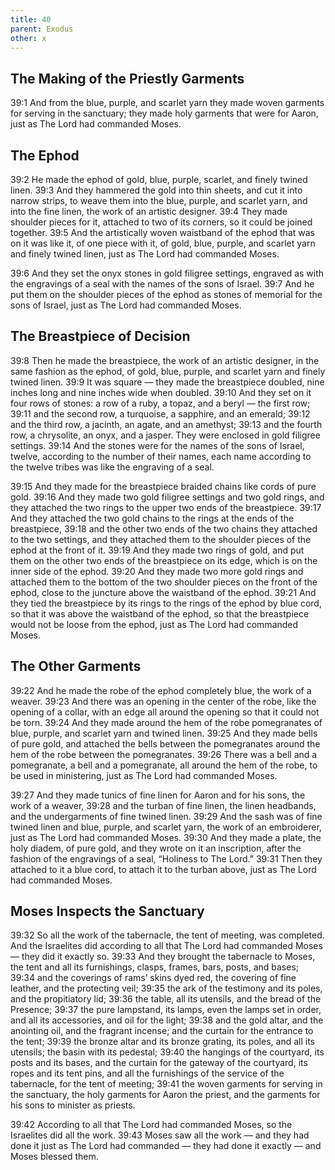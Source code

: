 ```yaml
---
title: 40
parent: Exodus
other: x
---
```


## The Making of the Priestly Garments

<a name="39:1">39:1</a> And from the blue, purple, and scarlet yarn they made woven garments for serving in the sanctuary; they made holy garments that were for Aaron, just as The Lord had commanded Moses.

## The Ephod

<a name="39:2">39:2</a> He made the ephod of gold, blue, purple, scarlet, and finely twined linen. <a name="39:3">39:3</a> And they hammered the gold into thin sheets, and cut it into narrow strips, to weave them into the blue, purple, and scarlet yarn, and into the fine linen, the work of an artistic designer. <a name="39:4">39:4</a> They made shoulder pieces for it, attached to two of its corners, so it could be joined together. <a name="39:5">39:5</a> And the artistically woven waistband of the ephod that was on it was like it, of one piece with it, of gold, blue, purple, and scarlet yarn and finely twined linen, just as The Lord had commanded Moses.

<a name="39:6">39:6</a> And they set the onyx stones in gold filigree settings, engraved as with the engravings of a seal with the names of the sons of Israel. <a name="39:7">39:7</a> And he put them on the shoulder pieces of the ephod as stones of memorial for the sons of Israel, just as The Lord had commanded Moses.

## The Breastpiece of Decision

<a name="39:8">39:8</a> Then he made the breastpiece, the work of an artistic designer, in the same fashion as the ephod, of gold, blue, purple, and scarlet yarn and finely twined linen. <a name="39:9">39:9</a> It was square  —  they made the breastpiece doubled, nine inches long and nine inches wide when doubled. <a name="39:10">39:10</a> And they set on it four rows of stones: a row of a ruby, a topaz, and a beryl  —  the first row; <a name="39:11">39:11</a> and the second row, a turquoise, a sapphire, and an emerald; <a name="39:12">39:12</a> and the third row, a jacinth, an agate, and an amethyst; <a name="39:13">39:13</a> and the fourth row, a chrysolite, an onyx, and a jasper. They were enclosed in gold filigree settings. <a name="39:14">39:14</a> And the stones were for the names of the sons of Israel, twelve, according to the number of their names, each name according to the twelve tribes was like the engraving of a seal.

<a name="39:15">39:15</a> And they made for the breastpiece braided chains like cords of pure gold. <a name="39:16">39:16</a> And they made two gold filigree settings and two gold rings, and they attached the two rings to the upper two ends of the breastpiece. <a name="39:17">39:17</a> And they attached the two gold chains to the rings at the ends of the breastpiece, <a name="39:18">39:18</a> and the other two ends of the two chains they attached to the two settings, and they attached them to the shoulder pieces of the ephod at the front of it. <a name="39:19">39:19</a> And they made two rings of gold, and put them on the other two ends of the breastpiece on its edge, which is on the inner side of the ephod. <a name="39:20">39:20</a> And they made two more gold rings and attached them to the bottom of the two shoulder pieces on the front of the ephod, close to the juncture above the waistband of the ephod. <a name="39:21">39:21</a> And they tied the breastpiece by its rings to the rings of the ephod by blue cord, so that it was above the waistband of the ephod, so that the breastpiece would not be loose from the ephod, just as The Lord had commanded Moses.

## The Other Garments

<a name="39:22">39:22</a> And he made the robe of the ephod completely blue, the work of a weaver. <a name="39:23">39:23</a> And there was an opening in the center of the robe, like the opening of a collar, with an edge all around the opening so that it could not be torn. <a name="39:24">39:24</a> And they made around the hem of the robe pomegranates of blue, purple, and scarlet yarn and twined linen. <a name="39:25">39:25</a> And they made bells of pure gold, and attached the bells between the pomegranates around the hem of the robe between the pomegranates. <a name="39:26">39:26</a> There was a bell and a pomegranate, a bell and a pomegranate, all around the hem of the robe, to be used in ministering, just as The Lord had commanded Moses.

<a name="39:27">39:27</a> And they made tunics of fine linen for Aaron and for his sons, the work of a weaver, <a name="39:28">39:28</a> and the turban of fine linen, the linen headbands, and the undergarments of fine twined linen. <a name="39:29">39:29</a> And the sash was of fine twined linen and blue, purple, and scarlet yarn, the work of an embroiderer, just as The Lord had commanded Moses. <a name="39:30">39:30</a> And they made a plate, the holy diadem, of pure gold, and they wrote on it an inscription, after the fashion of the engravings of a seal, “Holiness to The Lord.” <a name="39:31">39:31</a> Then they attached to it a blue cord, to attach it to the turban above, just as The Lord had commanded Moses.

## Moses Inspects the Sanctuary

<a name="39:32">39:32</a> So all the work of the tabernacle, the tent of meeting, was completed. And the Israelites did according to all that The Lord had commanded Moses  —  they did it exactly so. <a name="39:33">39:33</a> And they brought the tabernacle to Moses, the tent and all its furnishings, clasps, frames, bars, posts, and bases; <a name="39:34">39:34</a> and the coverings of rams’ skins dyed red, the covering of fine leather, and the protecting veil; <a name="39:35">39:35</a> the ark of the testimony and its poles, and the propitiatory lid; <a name="39:36">39:36</a> the table, all its utensils, and the bread of the Presence; <a name="39:37">39:37</a> the pure lampstand, its lamps, even the lamps set in order, and all its accessories, and oil for the light; <a name="39:38">39:38</a> and the gold altar, and the anointing oil, and the fragrant incense; and the curtain for the entrance to the tent; <a name="39:39">39:39</a> the bronze altar and its bronze grating, its poles, and all its utensils; the basin with its pedestal; <a name="39:40">39:40</a> the hangings of the courtyard, its posts and its bases, and the curtain for the gateway of the courtyard, its ropes and its tent pins, and all the furnishings of the service of the tabernacle, for the tent of meeting; <a name="39:41">39:41</a> the woven garments for serving in the sanctuary, the holy garments for Aaron the priest, and the garments for his sons to minister as priests.

<a name="39:42">39:42</a> According to all that The Lord had commanded Moses, so the Israelites did all the work. <a name="39:43">39:43</a> Moses saw all the work  —  and they had done it just as The Lord had commanded  —  they had done it exactly  —  and Moses blessed them.